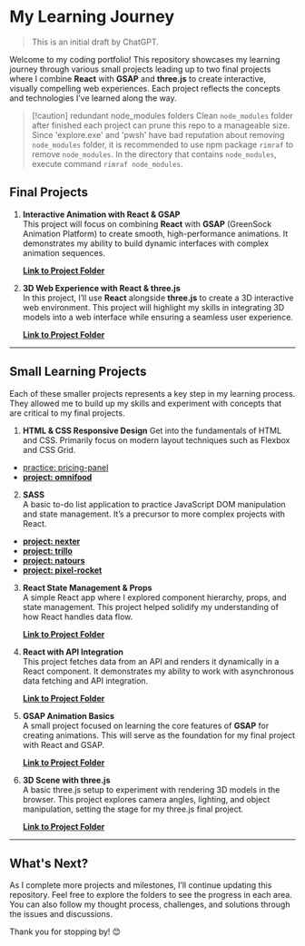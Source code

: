 # My Learning Journey

> This is an initial draft by ChatGPT.

Welcome to my coding portfolio! This repository showcases my learning journey through various small projects leading up to two final projects where I combine **React** with **GSAP** and **three.js** to create interactive, visually compelling web experiences. Each project reflects the concepts and technologies I’ve learned along the way.

> [!caution] redundant node_modules folders
> Clean `node_modules` folder after finished each project can prune this repo to a manageable size.
> Since 'explore.exe' and 'pwsh' have bad reputation about removing `node_modules` folder, it is recommended to use npm package `rimraf` to remove `node_modules`.
> In the directory that contains `node_modules`, execute command `rimraf node_modules`.

## Final Projects

1. **Interactive Animation with React & GSAP**  
   This project will focus on combining **React** with **GSAP** (GreenSock Animation Platform) to create smooth, high-performance animations. It demonstrates my ability to build dynamic interfaces with complex animation sequences.

   **[Link to Project Folder](./react-gsap-final)**

2. **3D Web Experience with React & three.js**  
   In this project, I’ll use **React** alongside **three.js** to create a 3D interactive web environment. This project will highlight my skills in integrating 3D models into a web interface while ensuring a seamless user experience.

   **[Link to Project Folder](./react-threejs-final)**

---

## Small Learning Projects

Each of these smaller projects represents a key step in my learning process. They allowed me to build up my skills and experiment with concepts that are critical to my final projects.

1. **HTML & CSS Responsive Design**
   Get into the fundamentals of HTML and CSS. Primarily focus on modern layout techniques such as Flexbox and CSS Grid.

- [practice: pricing-panel](./css-pricing-panel/)
- **[project: omnifood](./project-css-omnifood/)**

2. **SASS**  
   A basic to-do list application to practice JavaScript DOM manipulation and state management. It’s a precursor to more complex projects with React.

- **[project: nexter](./project-css-sass-nexter/)**
- **[project: trillo](./project-css-sass-trillo/)**
- **[project: natours](./project-css-sass-natours/)**
- **[project: pixel-rocket](./project-css-sass-pixel-rocket/)**

3. **React State Management & Props**  
   A simple React app where I explored component hierarchy, props, and state management. This project helped solidify my understanding of how React handles data flow.

   **[Link to Project Folder](./react-state-props)**

4. **React with API Integration**  
   This project fetches data from an API and renders it dynamically in a React component. It demonstrates my ability to work with asynchronous data fetching and API integration.

   **[Link to Project Folder](./react-api)**

5. **GSAP Animation Basics**  
   A small project focused on learning the core features of **GSAP** for creating animations. This will serve as the foundation for my final project with React and GSAP.

   **[Link to Project Folder](./gsap-basics)**

6. **3D Scene with three.js**  
   A basic three.js setup to experiment with rendering 3D models in the browser. This project explores camera angles, lighting, and object manipulation, setting the stage for my three.js final project.

   **[Link to Project Folder](./threejs-basics)**

---

## What's Next?

As I complete more projects and milestones, I’ll continue updating this repository. Feel free to explore the folders to see the progress in each area. You can also follow my thought process, challenges, and solutions through the issues and discussions.

Thank you for stopping by! 😊
